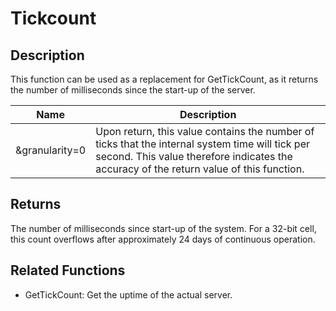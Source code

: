 # Tickcount

## Description

This function can be used as a replacement for GetTickCount, as it returns the number of milliseconds since the start-up of the server.

| Name           | Description                                                                                                                                                                                |
| -------------- | ------------------------------------------------------------------------------------------------------------------------------------------------------------------------------------------ |
| &granularity=0 | Upon return, this value contains the number of ticks that the internal system time will tick per second. This value therefore indicates the accuracy of the return value of this function. |

## Returns

The number of milliseconds since start-up of the system. For a 32-bit cell, this count overflows after approximately 24 days of continuous operation.

## Related Functions

- GetTickCount: Get the uptime of the actual server.
